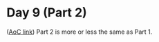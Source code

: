 # Day 9 (Part 2)
([AoC link](https://adventofcode.com/2023/day/9))
Part 2 is more or less the same as Part 1.